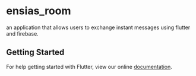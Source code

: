 # ensias_room

an application that allows users to exchange instant messages using flutter and firebase.

## Getting Started

For help getting started with Flutter, view our online
[documentation](https://flutter.io/).
